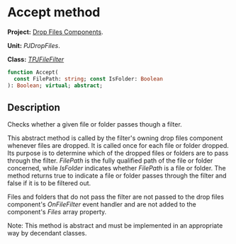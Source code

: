 # Accept method

**Project:** [Drop Files Components](../API.md).

**Unit:** _PJDropFiles_.

**Class:** _[TPJFileFilter](./TPJFileFilter.md)_

```pascal
function Accept(
  const FilePath: string; const IsFolder: Boolean
): Boolean; virtual; abstract;
```

## Description

Checks whether a given file or folder passes though a filter.

This abstract method is called by the filter's owning drop files component whenever files are dropped. It is called once for each file or folder dropped. Its purpose is to determine which of the dropped files or folders are to pass through the filter. _FilePath_ is the fully qualified path of the file or folder concerned, while _IsFolder_ indicates whether _FilePath_ is a file or folder. The method returns true to indicate a file or folder passes through the filter and false if it is to be filtered out.

Files and folders that do not pass the filter are not passed to the drop files component's _OnFileFilter_ event handler and are not added to the component's _Files_ array property.

Note: This method is abstract and must be implemented in an appropriate way by decendant classes.
